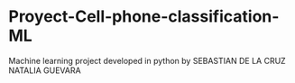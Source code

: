 # Proyect-Cell-phone-classification-ML
Machine learning project developed in python by SEBASTIAN DE LA CRUZ NATALIA GUEVARA 
